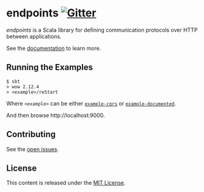 # endpoints [![Gitter](https://badges.gitter.im/.svg)](https://gitter.im/julienrf/endpoints)

*endpoints* is a Scala library for defining communication protocols over HTTP between
applications.

See the [documentation](http://julienrf.github.io/endpoints) to learn more.

## Running the Examples

~~~
$ sbt
> wow 2.12.4
> <example>/reStart
~~~

Where `<example>` can be either [`example-cqrs`](documentation/examples/cqrs)
or [`example-documented`](documentation/examples/documented).

And then browse http://localhost:9000.

## Contributing

See the [open issues](https://github.com/julienrf/endpoints/issues).

## License

This content is released under the [MIT License](http://opensource.org/licenses/mit-license.php).
